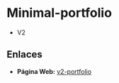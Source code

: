 # Minimal-portfolio

- V2

## Enlaces

- **Página Web:** [v2-portfolio](https://v2-portfolio-nine.vercel.app/)
